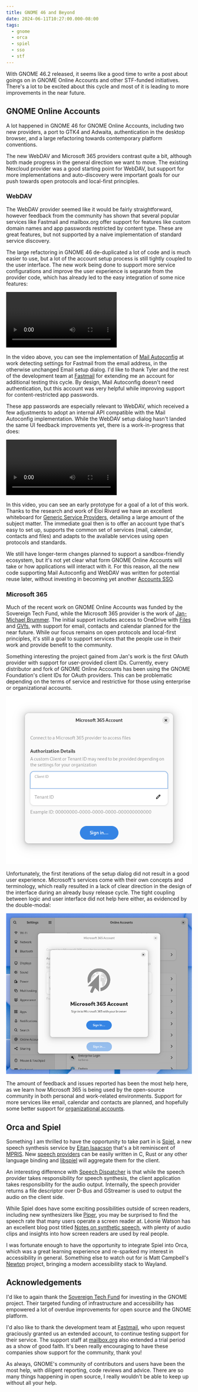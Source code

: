 ```yaml
---
title: GNOME 46 and Beyond
date: 2024-06-11T10:27:00.000-08:00
tags:
  - gnome
  - orca
  - spiel
  - sso
  - stf
---
```


With GNOME 46.2 released, it seems like a good time to write a post about goings
on in GNOME Online Accounts and other STF-funded initiatives. There's a lot to
be excited about this cycle and most of it is leading to more improvements in
the near future.

## GNOME Online Accounts

A lot happened in GNOME 46 for GNOME Online Accounts, including two new
providers, a port to GTK4 and Adwaita, authentication in the desktop browser,
and a large refactoring towards contemporary platform conventions.

The new WebDAV and Microsoft 365 providers contrast quite a bit, although
both made progress in the general direction we want to move. The existing
Nexcloud provider was a good starting point for WebDAV, but support for more
implementations and auto-discovery were important goals for our push towards
open protocols and local-first principles.

### WebDAV

The WebDAV provider seemed like it would be fairly straightforward, however
feedback from the community has shown that several popular services like
Fastmail and mailbox.org offer support for features like custom domain names
and app passwords restricted by content type. These are great features, but
not supported by a naive implementation of standard service discovery.

The large refactoring in GNOME 46 de-duplicated a lot of code and is much easier
to use, but a lot of the account setup process is still tightly coupled to the
user interface. The new work being done to support more service configurations
and improve the user experience is separate from the provider code, which has
already led to the easy integration of some nice features:

<video controls>
  <source src="autoconfig-screencast.webm" />
  <track kind="captions" src="autoconfig-screencast.vtt" srclang="en" />
</video>

In the video above, you can see the implementation of [Mail Autoconfig] at work
detecting settings for Fastmail from the email address, in the otherwise
unchanged Email setup dialog. I'd like to thank Tyler and the rest of the
development team at [Fastmail] for extending me an account for additional
testing this cycle. By design, Mail Autoconfig doesn't need authentication, but
this account was very helpful while improving support for content-restricted app
passwords.

These app passwords are especially relevant to WebDAV, which received a few
adjustments to adopt an internal API compatible with the Mail Autoconfig
implementation. While the WebDAV setup dialog hasn't landed the same UI feedback
improvements yet, there is a work-in-progress that does:

<video controls>
  <source src="collection-account-screencast.webm" />
  <track kind="captions" src="collection-account-screencast.vtt" srclang="en" />
</video>

In this video, you can see an early prototype for a goal of a lot of this work.
Thanks to the research and work of Éloi Rivard we have an excellent whiteboard
for [Generic Service Providers], detailing a large amount of the subject matter.
The immediate goal then is to offer an account type that's easy to set up,
supports the common set of services (mail, calendar, contacts and files) and
adapts to the available services using open protocols and standards.

We still have longer-term changes planned to support a sandbox-friendly
ecosystem, but it's not yet clear what form GNOME Online Accounts will take or
how applications will interact with it. For this reason, all the new code
supporting Mail Autoconfig and WebDAV was written for potential reuse later,
without investing in becoming yet another [Accounts SSO].

[Mail Autoconfig]: https://benbucksch.github.io/autoconfig-spec/draft-autoconfig-1.html
[Fastmail]: https://www.fastmail.com/
[Generic Service Providers]: https://gitlab.gnome.org/Teams/Design/whiteboards/-/issues/186
[Accounts SSO]: https://accounts-sso.gitlab.io/

### Microsoft 365

Much of the recent work on GNOME Online Accounts was funded by the Sovereign
Tech Fund, while the Microsoft 365 provider is the work of [Jan-Michael Brummer].
The initial support includes access to OneDrive with [Files] and [GVfs], with
support for email, contacts and calendar planned for the near future. While our
focus remains on open protocols and local-first principles, it's still a goal
to support services that the people use in their work and provide benefit to
the community.

Something interesting the project gained from Jan's work is the first OAuth
provider with support for user-provided client IDs. Currently, every distributor
and fork of GNOME Online Accounts has been using the GNOME Foundation's client
IDs for OAuth providers. This can be problematic depending on the terms of
service and restrictive for those using enterprise or organizational accounts.

![A screenshot of the Microsoft 365 setup dialog in GNOME 46.2, with confusingly optional entry fields](microsoft365-setup-dialog.png)

Unfortunately, the first iterations of the setup dialog did not result in a
good user experience. Microsoft's services come with their own concepts and
terminology, which really resulted in a lack of clear direction in the design
of the interface during an already busy release cycle. The tight coupling
between logic and user interface did not help here either, as evidenced by the
double-modal:

![A screenshot of the Microsoft 365 setup dialog in GNOME 46.2, with a "Sign In with your browser" dialog stacked on top](microsoft365-oauth2-dialog.png)

The amount of feedback and issues reported has been the most help here, as we
learn how Microsoft 365 is being used by the open-source community in both
personal and work-related environments. Support for more services like email,
calendar and contacts are planned, and hopefully some better support for
[organizational accounts].

[Jan-Michael Brummer]: https://gitlab.gnome.org/jbrummer
[Files]: https://apps.gnome.org/Nautilus/
[GVfs]: https://wiki.gnome.org/Projects/gvfs
[organizational accounts]: https://gitlab.gnome.org/GNOME/gnome-online-accounts/-/issues/335

## Orca and Spiel

Something I am thrilled to have the opportunity to take part in is [Spiel], a
new speech synthesis service by [Eitan Isaacson] that's a bit reminiscent of
[MPRIS]. New [speech providers] can be easily written in C, Rust or any other
language binding and [libspiel] will aggregate them for the client.

An interesting difference with [Speech Dispatcher] is that while the speech
provider takes responsibility for speech synthesis, the client application
takes responsibility for the audio output. Internally, the speech provider
returns a file descriptor over D-Bus and GStreamer is used to output the audio
on the client side.

While Spiel does have some exciting possibilities outside of screen readers,
including new synthesizers like [Piper], you may be surprised to find the
speech rate that many users operate a screen reader at. Léonie Watson has an
excellent blog post titled [Notes on synthetic speech], with plenty of audio
clips and insights into how screen readers are used by real people.

I was fortunate enough to have the opportunity to integrate Spiel into Orca,
which was a great learning experience and re-sparked my interest in
accessibility in general. Something else to watch out for is Matt Campbell's
[Newton] project, bringing a modern accessibility stack to Wayland.

[Spiel]: https://project-spiel.org
[Eitan Isaacson]: https://blog.monotonous.org/
[MPRIS]: https://specifications.freedesktop.org/mpris-spec/latest/
[speech providers]: https://github.com/project-spiel/libspeechprovider
[libspiel]: https://github.com/project-spiel/libspiel
[Speech Dispatcher]: https://github.com/brailcom/speechd
[Piper]: https://github.com/rhasspy/piper
[Notes on synthetic speech]: https://tink.uk/notes-on-synthetic-speech/
[Newton]: https://gitlab.gnome.org/mwcampbell/gtk/tree/accesskit#experimental-accesskit-integration

## Acknowledgements

I'd like to again thank the [Sovereign Tech Fund] for investing in the GNOME
project. Their targeted funding of infrastructure and accessibility has
empowered a lot of overdue improvements for open source and the GNOME platform.

I'd also like to thank the development team at [Fastmail], who upon request
graciously granted us an extended account, to continue testing support for their
service. The support staff at [mailbox.org] also extended a trial period as a
show of good faith. It's been really encouraging to have these companies show
support for the community, thank you!

As always, GNOME's community of contributors and users have been the most help,
with diligent reporting, code reviews and advice. There are so many things
happening in open source, I really wouldn't be able to keep up without all your
help.

[Sovereign Tech Fund]: https://www.sprind.org/en/projects/sovereign-tech-fund/
[Fastmail]: https://fastmail.com
[mailbox.org]: https://mailbox.org

